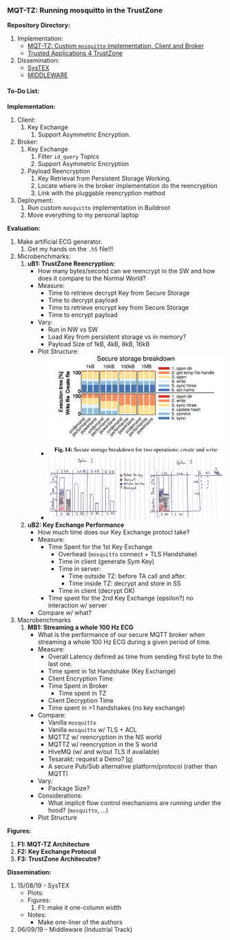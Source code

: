 ### MQT-TZ: Running mosquitto in the TrustZone

**Repository Directory:**
1. Implementation:
    + [MQT-TZ: Custom `mosquitto` implementation, Client and Broker](https://github.com/csegarragonz/mqttz)
    + [Trusted Applications 4 TrustZone](https://github.com/csegarragonz/optee-apps)
2. Dissemination:
    + [SysTEX](https://github.com/vschiavoni/unine-csem/tree/master/SYSTEX19)
    + [MIDDLEWARE](https://github.com/vschiavoni/unine-csem/tree/master/MIDDLEWARE19)

#### To-Do List:

**Implementation:**
1. Client:
    1. Key Exchange
        1. Support Asymmetric Encryption.
2. Broker:
    1. Key Exchange
        1. Filter `id_query` Topics
        2. Support Asymmetric Encryption
    2. Payload Reencryption
        1. Key Retrieval from Persistent Storage Working.
        2. Locate where in the broker implementation do the reencryption
        3. Link with the pluggable reencryption method
3. Deployment:
    1. Run custom `mosquitto` implementation in Buildroot
    2. Move everything to my personal laptop

**Evaluation:**
1. Make artificial ECG generator.
    1. Get my hands on the `.h5` file!!!
2. Microbenchmarks:
    1. **uB1: TrustZone Reencryption:**
        + How many bytes/second can we reencrypt in the SW and how does it compare to the Normal World?
        + Measure:
            + Time to retrieve decrypt Key from Secure Storage
            + Time to decrypt payload
            + Time to retrieve encrypt key from Secure Storage
            + Time to encrypt payload
        + Vary:
            + Run in NW vs SW
            + Load Key from persistent storage vs in memory?
            + Payload Size of 1kB, 4kB, 8kB, 16kB
        + Plot Structure:
            + ![Fig 14 in "On the Performance of ARM TrustZone"](./img/trustzone-comparison.png)
            + ![My Version](./img/mb1_scheme.jpg)
    2. **uB2: Key Exchange Performance**
        + How much time does our Key Exchange protocl take?
        + Measure:
            + Time Spent for the 1st Key Exchange
                + Overhead (`mosquitto` connect + TLS Handshake)
                + Time in client (generate Sym Key)
                + Time in server:
                    + Time outside TZ: before TA call and after.
                    + Time inside TZ: decrypt and store in SS
                + Time in client (decrypt OK)
            + Time spent for the 2nd Key Exchange (epsilon?) no interaction w/ server
        + Compare w/ what?
3. Macrobenchmarks
    1. **MB1: Streaming a whole 100 Hz ECG**
        + What is the performance of our secure MQTT broker when streaming a whole 100 Hz ECG during a given period of time.
        + Measure:
            + Overall Latency defined as time from sending first byte to the last one.
            + Time spent in 1st Handshake (Key Exchange)
            + Client Encryption Time
            + Time Spent in Broker
                + Time spent in TZ
            + Client Decryption Time
            + Time spent in >1 handshakes (no key exchange)
        + Compare:
            + Vanilla `mosquitto`
            + Vanilla `mosquitto` w/ TLS + ACL
            + MQTTZ w/ reencryption in the NS world
            + MQTTZ w/ reencryption in the S world
            + HiveMQ (w/ and w/out TLS if available)
            + Tesarakt: request a Demo? [lol](https://teserakt.io/)
            + A secure Pub/Sub alternative platform/protocol (rather than MQTT)
        + Vary:
            + Package Size?
        + Considerations:
            + What implicit flow control mechanisms are running under the hood? (`mosquitto`, ...)
        + Plot Structure

**Figures:**
1. **F1: MQT-TZ Architecture**
2. **F2: Key Exchange Protocol**
3. **F3: TrustZone Architecutre?**

**Dissemination:**
1. 15/08/19 - SysTEX
    + Plots:
    + Figures:
        1. F1: make it one-column width
    + Notes:
        + Make one-liner of the authors
2. 06/09/19 - Middleware (Industrial Track)
